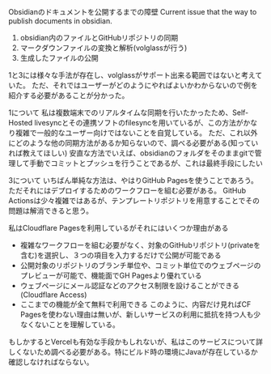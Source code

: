 Obsidianのドキュメントを公開するまでの障壁
Current issue that the way to publish documents in obsidian.

1. obsidian内のファイルとGitHubリポジトリの同期  
2. マークダウンファイルの変換と解析(volglassが行う)
3. 生成したファイルの公開

1と3には様々な手法が存在し、volglassがサポート出来る範囲ではないと考えていた。
ただ、それではユーザーがどのようにやればよいかわからないので例を紹介する必要があることが分かった。

1について
私は複数端末でのリアルタイムな同期を行いたかったため、Self-Hosted livesyncとその連携ソフトのfilesyncを用いているが、この方法がかなり複雑で一般的なユーザー向けではないことを自覚している。
ただ、これ以外にどのような他の同期方法があるか知らないので、調べる必要がある(知っていれば教えてほしい)
安直な方法でいえば、obsidianのフォルダをそのままgitで管理して手動でコミットとプッシュを行うことであるが、これは最終手段にしたい


3について
いちばん単純な方法は、やはりGitHub Pagesを使うことであろう。ただそれにはデプロイするためのワークフローを組む必要がある。
GitHub Actionsは少々複雑ではあるが、テンプレートリポジトリを用意することでその問題は解消できると思う。

私はCloudflare Pagesを利用しているがそれにはいくつか理由がある
- 複雑なワークフローを組む必要がなく、対象のGitHubリポジトリ(privateを含む)を選択し、３つの項目を入力するだけで公開が可能である
- 公開対象のリポジトリのブランチ単位や、コミット単位でのウェブページのプレビューが可能で、機能面でGH Pagesより優れている
- ウェブページにメール認証などのアクセス制限を設けることができる(Cloudflare Access)
- ここまでの機能が全て無料で利用できる
このように、内容だけ見ればCF Pagesを使わない理由は無いが、新しいサービスの利用に抵抗を持つ人も少なくないことを理解している。

もしかするとVercelも有効な手段かもしれないが、私はこのサービスについて詳しくないため調べる必要がある。特にビルド時の環境にJavaが存在しているか確認しなければならない。